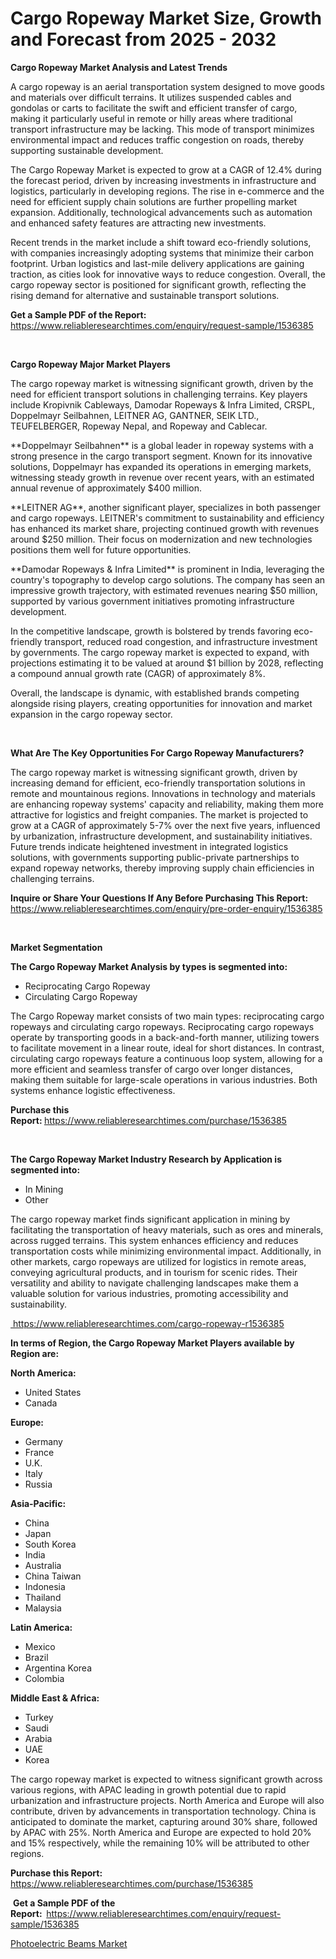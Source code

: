 <p><h1>Cargo Ropeway Market Size, Growth and Forecast from 2025 - 2032</h1></p><p><strong>Cargo Ropeway Market Analysis and Latest Trends</strong></p>
<p><p>A cargo ropeway is an aerial transportation system designed to move goods and materials over difficult terrains. It utilizes suspended cables and gondolas or carts to facilitate the swift and efficient transfer of cargo, making it particularly useful in remote or hilly areas where traditional transport infrastructure may be lacking. This mode of transport minimizes environmental impact and reduces traffic congestion on roads, thereby supporting sustainable development.</p><p>The Cargo Ropeway Market is expected to grow at a CAGR of 12.4% during the forecast period, driven by increasing investments in infrastructure and logistics, particularly in developing regions. The rise in e-commerce and the need for efficient supply chain solutions are further propelling market expansion. Additionally, technological advancements such as automation and enhanced safety features are attracting new investments. </p><p>Recent trends in the market include a shift toward eco-friendly solutions, with companies increasingly adopting systems that minimize their carbon footprint. Urban logistics and last-mile delivery applications are gaining traction, as cities look for innovative ways to reduce congestion. Overall, the cargo ropeway sector is positioned for significant growth, reflecting the rising demand for alternative and sustainable transport solutions.</p></p>
<p><strong>Get a Sample PDF of the Report:&nbsp;</strong> <a href="https://www.reliableresearchtimes.com/enquiry/request-sample/1536385?utm_campaign=1581&utm_medium=2&utm_source=Github&utm_content=ia&utm_term=17022025&utm_id=cargo-ropeway">https://www.reliableresearchtimes.com/enquiry/request-sample/1536385</a></p>
<p>&nbsp;</p>
<p><strong>Cargo Ropeway Major Market Players</strong></p>
<p><p>The cargo ropeway market is witnessing significant growth, driven by the need for efficient transport solutions in challenging terrains. Key players include Kropivnik Cableways, Damodar Ropeways & Infra Limited, CRSPL, Doppelmayr Seilbahnen, LEITNER AG, GANTNER, SEIK LTD., TEUFELBERGER, Ropeway Nepal, and Ropeway and Cablecar.</p><p>**Doppelmayr Seilbahnen** is a global leader in ropeway systems with a strong presence in the cargo transport segment. Known for its innovative solutions, Doppelmayr has expanded its operations in emerging markets, witnessing steady growth in revenue over recent years, with an estimated annual revenue of approximately $400 million.</p><p>**LEITNER AG**, another significant player, specializes in both passenger and cargo ropeways. LEITNER's commitment to sustainability and efficiency has enhanced its market share, projecting continued growth with revenues around $250 million. Their focus on modernization and new technologies positions them well for future opportunities.</p><p>**Damodar Ropeways & Infra Limited** is prominent in India, leveraging the country's topography to develop cargo solutions. The company has seen an impressive growth trajectory, with estimated revenues nearing $50 million, supported by various government initiatives promoting infrastructure development.</p><p>In the competitive landscape, growth is bolstered by trends favoring eco-friendly transport, reduced road congestion, and infrastructure investment by governments. The cargo ropeway market is expected to expand, with projections estimating it to be valued at around $1 billion by 2028, reflecting a compound annual growth rate (CAGR) of approximately 8%.</p><p>Overall, the landscape is dynamic, with established brands competing alongside rising players, creating opportunities for innovation and market expansion in the cargo ropeway sector.</p></p>
<p>&nbsp;</p>
<p><strong>What Are The Key Opportunities For Cargo Ropeway Manufacturers?</strong></p>
<p><p>The cargo ropeway market is witnessing significant growth, driven by increasing demand for efficient, eco-friendly transportation solutions in remote and mountainous regions. Innovations in technology and materials are enhancing ropeway systems' capacity and reliability, making them more attractive for logistics and freight companies. The market is projected to grow at a CAGR of approximately 5-7% over the next five years, influenced by urbanization, infrastructure development, and sustainability initiatives. Future trends indicate heightened investment in integrated logistics solutions, with governments supporting public-private partnerships to expand ropeway networks, thereby improving supply chain efficiencies in challenging terrains.</p></p>
<p><strong>Inquire or Share Your Questions If Any Before Purchasing This Report:</strong> <a href="https://www.reliableresearchtimes.com/enquiry/pre-order-enquiry/1536385?utm_campaign=1581&utm_medium=2&utm_source=Github&utm_content=ia&utm_term=17022025&utm_id=cargo-ropeway">https://www.reliableresearchtimes.com/enquiry/pre-order-enquiry/1536385</a></p>
<p>&nbsp;</p>
<p><strong>Market Segmentation</strong></p>
<p><strong>The Cargo Ropeway Market Analysis by types is segmented into:</strong></p>
<p><ul><li>Reciprocating Cargo Ropeway</li><li>Circulating Cargo Ropeway</li></ul></p>
<p><p>The Cargo Ropeway market consists of two main types: reciprocating cargo ropeways and circulating cargo ropeways. Reciprocating cargo ropeways operate by transporting goods in a back-and-forth manner, utilizing towers to facilitate movement in a linear route, ideal for short distances. In contrast, circulating cargo ropeways feature a continuous loop system, allowing for a more efficient and seamless transfer of cargo over longer distances, making them suitable for large-scale operations in various industries. Both systems enhance logistic effectiveness.</p></p>
<p><strong>Purchase this Report:&nbsp;</strong><a href="https://www.reliableresearchtimes.com/purchase/1536385?utm_campaign=1581&utm_medium=2&utm_source=Github&utm_content=ia&utm_term=17022025&utm_id=cargo-ropeway">https://www.reliableresearchtimes.com/purchase/1536385</a></p>
<p>&nbsp;</p>
<p><strong>The Cargo Ropeway Market Industry Research by Application is segmented into:</strong></p>
<p><ul><li>In Mining</li><li>Other</li></ul></p>
<p><p>The cargo ropeway market finds significant application in mining by facilitating the transportation of heavy materials, such as ores and minerals, across rugged terrains. This system enhances efficiency and reduces transportation costs while minimizing environmental impact. Additionally, in other markets, cargo ropeways are utilized for logistics in remote areas, conveying agricultural products, and in tourism for scenic rides. Their versatility and ability to navigate challenging landscapes make them a valuable solution for various industries, promoting accessibility and sustainability.</p></p>
<p><a href="https://www.reliableresearchtimes.com/cargo-ropeway-r1536385?utm_campaign=1581&utm_medium=2&utm_source=Github&utm_content=ia&utm_term=17022025&utm_id=cargo-ropeway">&nbsp;https://www.reliableresearchtimes.com/cargo-ropeway-r1536385</a></p>
<p><strong>In terms of Region, the Cargo Ropeway Market Players available by Region are:</strong></p>
<p>
    <p> <strong> North America: </strong>
        <ul>
            <li>United States</li>
            <li>Canada</li>
        </ul>
        </p> 
    <p> <strong> Europe: </strong>
        <ul>
            <li>Germany</li>
            <li>France</li>
            <li>U.K.</li>
            <li>Italy</li>
            <li>Russia</li>
        </ul>
        </p> 
    <p> <strong> Asia-Pacific: </strong>
        <ul>
            <li>China</li>
            <li>Japan</li>
            <li>South Korea</li>
            <li>India</li>
            <li>Australia</li>
            <li>China Taiwan</li>
            <li>Indonesia</li>
            <li>Thailand</li>
            <li>Malaysia</li>
        </ul>
        </p> 
    <p> <strong> Latin America: </strong>
        <ul>
            <li>Mexico</li>
            <li>Brazil</li>
            <li>Argentina Korea</li>
            <li>Colombia</li>
        </ul>
        </p> 
    <p> <strong> Middle East & Africa: </strong>
        <ul>
            <li>Turkey</li>
            <li>Saudi</li>
            <li>Arabia</li>
            <li>UAE</li>
            <li>Korea</li>
        </ul>
    </p>
    </p>
<p><p>The cargo ropeway market is expected to witness significant growth across various regions, with APAC leading in growth potential due to rapid urbanization and infrastructure projects. North America and Europe will also contribute, driven by advancements in transportation technology. China is anticipated to dominate the market, capturing around 30% share, followed by APAC with 25%. North America and Europe are expected to hold 20% and 15% respectively, while the remaining 10% will be attributed to other regions.</p></p>
<p><strong>Purchase this Report: </strong><a href="https://www.reliableresearchtimes.com/purchase/1536385?utm_campaign=1581&utm_medium=2&utm_source=Github&utm_content=ia&utm_term=17022025&utm_id=cargo-ropeway">https://www.reliableresearchtimes.com/purchase/1536385</a></p>
<p>&nbsp;<strong>Get a Sample PDF of the Report:&nbsp;&nbsp;</strong><a href="https://www.reliableresearchtimes.com/enquiry/request-sample/1536385?utm_campaign=1581&utm_medium=2&utm_source=Github&utm_content=ia&utm_term=17022025&utm_id=cargo-ropeway">https://www.reliableresearchtimes.com/enquiry/request-sample/1536385</a></p>
<p><strong></strong></p>
<p><p><a href="https://github.com/mookiesville/Market-Research-Report-List-1/blob/main/photoelectric-beams-market.md?utm_campaign=1581&utm_medium=2&utm_source=Github&utm_content=ia&utm_term=17022025&utm_id=cargo-ropeway">Photoelectric Beams Market</a></p></p>